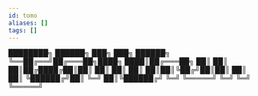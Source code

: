 ```yaml
---
id: tomo
aliases: []
tags: []
---
```


████████╗ ██████╗ ███╗   ███╗ ██████╗ 
╚══██╔══╝██╔═══██╗████╗ ████║██╔═══██╗
   ██║   ██║   ██║██╔████╔██║██║   ██║
   ██║   ██║   ██║██║╚██╔╝██║██║   ██║
   ██║   ╚██████╔╝██║ ╚═╝ ██║╚██████╔╝
   ╚═╝    ╚═════╝ ╚═╝     ╚═╝ ╚═════╝
